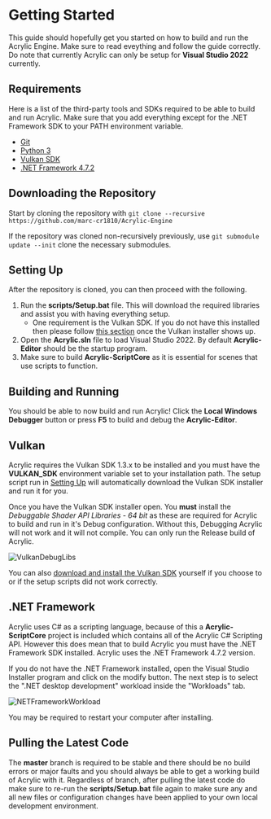 # Getting Started

This guide should hopefully get you started on how to build and run the Acrylic Engine. Make sure to read eveything and follow the guide correctly.
Do note that currently Acrylic can only be setup for **Visual Studio 2022** currently.

## Requirements

Here is a list of the third-party tools and SDKs required to be able to build and run Acrylic.
Make sure that you add everything except for the .NET Framework SDK to your PATH environment variable.
 - [Git](https://git-scm.com/downloads)
 - [Python 3](https://www.python.org/downloads/)
 - [Vulkan SDK](#vulkan)
 - [.NET Framework 4.7.2](#net-framework)

## Downloading the Repository

Start by cloning the repository with `git clone --recursive https://github.com/marc-cr1810/Acrylic-Engine`

If the repository was cloned non-recursively previously, use `git submodule update --init` clone the necessary submodules.

## Setting Up

After the repository is cloned, you can then proceed with the following.
 1. Run the **scripts/Setup.bat** file. This will download the required libraries and assist you with having everything setup.
    * One requirement is the Vulkan SDK. If you do not have this installed then please follow [this section](#vulkan) once the Vulkan installer shows up.
 2. Open the **Acrylic.sln** file to load Visual Studio 2022. By default **Acrylic-Editor** should be the startup program.
 3. Make sure to build **Acrylic-ScriptCore** as it is essential for scenes that use scripts to function.

## Building and Running

You should be able to now build and run Acrylic! Click the **Local Windows Debugger** button or press **F5** to build and debug the **Acrylic-Editor**.

## Vulkan

Acrylic requires the Vulkan SDK 1.3.x to be installed and you must have the **VULKAN_SDK** environment variable set to your installation path.
The setup script run in [Setting Up](#setting-up) will automatically download the Vulkan SDK installer and run it for you.

Once you have the Vulkan SDK installer open. You **must** install the *Debuggable Shader API Libraries - 64 bit* as these are required for Acrylic to build and run in it's Debug configuration. Without this, Debugging Acrylic will not work and it will not compile. You can only run the Release build of Acrylic.

![VulkanDebugLibs](/Images/VulkanDebugLibs.jpg)

You can also [download and install the Vulkan SDK](https://vulkan.lunarg.com/sdk/home) yourself if you choose to or if the setup scripts did not work correctly.

## .NET Framework

Acrylic uses C# as a scripting language, because of this a **Acrylic-ScriptCore** project is included which contains all of the Acrylic C# Scripting API. However this does mean that to build Acrylic you must have the .NET Framework SDK installed. Acrylic uses the .NET Framework 4.7.2 version.

If you do not have the .NET Framework installed, open the Visual Studio Installer program and click on the modify button. The next step is to select the ".NET desktop development" workload inside the "Workloads" tab.

![NETFrameworkWorkload](/Images/NETFrameworkWorkload.jpg)

You may be required to restart your computer after installing.

## Pulling the Latest Code

The **master** branch is required to be stable and there should be no build errors or major faults and you should always be able to get a working build of Acrylic with it. Regardless of branch, after pulling the latest code do make sure to re-run the **scripts/Setup.bat** file again to make sure any and all new files or configuration changes have been applied to your own local development environment.